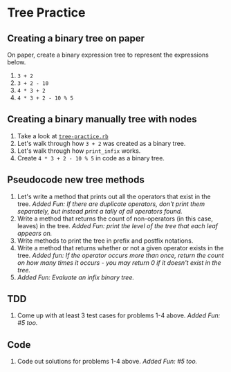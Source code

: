 # Tree Practice

## Creating a binary tree on paper
On paper, create a binary expression tree to represent the expressions below.  
1. `3 + 2`  
2. `3 + 2 - 10`  
3. `4 * 3 + 2`  
4. `4 * 3 + 2 - 10 % 5`  

## Creating a binary manually tree with nodes
1. Take a look at [`tree-practice.rb`](tree-practice.rb)
2. Let's walk through how `3 + 2` was created as a binary tree.
3. Let's walk through how `print_infix` works.
4. Create `4 * 3 + 2 - 10 % 5` in code as a binary tree.

## Pseudocode new tree methods
1. Let's write a method that prints out all the operators that exist in the tree. _Added Fun: If there are duplicate operators, don't print them separately, but instead print a tally of all operators found._
2. Write a method that returns the count of non-operators (in this case, leaves) in the tree. _Added Fun: print the level of the tree that each leaf appears on._
3. Write methods to print the tree in prefix and postfix notations.
4. Write a method that returns whether or not a given operator exists in the tree. _Added fun: If the operator occurs more than once, return the count on how many times it occurs - you may return 0 if it doesn't exist in the tree._
5. _Added Fun: Evaluate an infix binary tree._

## TDD
1. Come up with at least 3 test cases for problems 1-4 above. _Added Fun: #5 too._

## Code
1. Code out solutions for problems 1-4 above. _Added Fun: #5 too._
